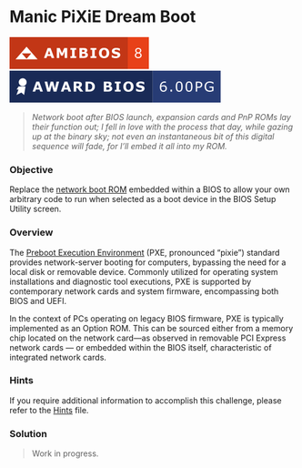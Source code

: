 # Manic PiXiE Dream Boot

![AMIBIOS 8]
![Award Modular BIOS v6.00PG]

> _Network boot after BIOS launch, expansion cards and PnP ROMs lay their_
> _function out; I fell in love with the process that day, while gazing up at_
> _the binary sky; not even an instantaneous bit of this digital sequence will_
> _fade, for I’ll embed it all into my ROM._

### Objective

Replace the [network boot ROM] embedded within a BIOS to allow your own
arbitrary code to run when selected as a boot device in the BIOS Setup Utility
screen.

### Overview

The [Preboot Execution Environment] (PXE, pronounced “pixie”) standard provides
network-server booting for computers, bypassing the need for a local disk or 
removable device. Commonly utilized for operating system installations and 
diagnostic tool executions, PXE is supported by contemporary network cards and 
system firmware, encompassing both BIOS and UEFI.

In the context of PCs operating on legacy BIOS firmware, PXE is typically 
implemented as an Option ROM. This can be sourced either from a memory chip 
located on the network card—as observed in removable PCI Express network cards
— or embedded within the BIOS itself, characteristic of integrated network
cards.

### Hints

If you require additional information to accomplish this challenge, please
refer to the [Hints] file.

### Solution

> Work in progress.

<!-- External links -->
[network boot ROM]: https://en.wikipedia.org/wiki/Option_ROM#Network_boot_ROM
[Preboot Execution Environment]: https://en.wikipedia.org/wiki/Preboot_Execution_Environment

<!-- Internal links -->
[Hints]: hints/README.md

<!-- Included assets -->
[AMIBIOS 8]: ../../../assets/badges/amibios_8.svg
[Award Modular BIOS v6.00PG]: ../../../assets/badges/award_6-00PG.svg